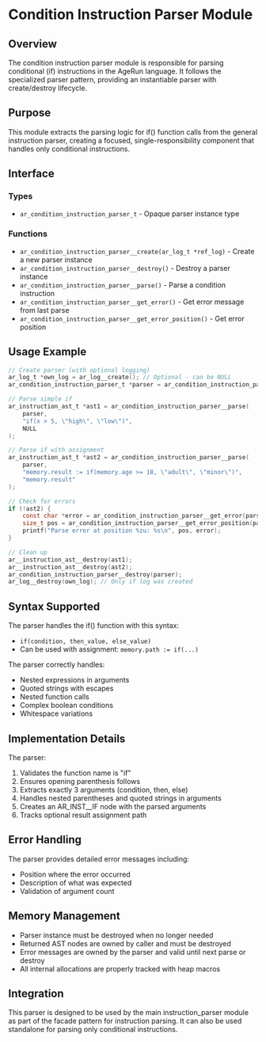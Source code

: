# Condition Instruction Parser Module

## Overview

The condition instruction parser module is responsible for parsing conditional (if) instructions in the AgeRun language. It follows the specialized parser pattern, providing an instantiable parser with create/destroy lifecycle.

## Purpose

This module extracts the parsing logic for if() function calls from the general instruction parser, creating a focused, single-responsibility component that handles only conditional instructions.

## Interface

### Types

- `ar_condition_instruction_parser_t` - Opaque parser instance type

### Functions

- `ar_condition_instruction_parser__create(ar_log_t *ref_log)` - Create a new parser instance
- `ar_condition_instruction_parser__destroy()` - Destroy a parser instance
- `ar_condition_instruction_parser__parse()` - Parse a condition instruction
- `ar_condition_instruction_parser__get_error()` - Get error message from last parse
- `ar_condition_instruction_parser__get_error_position()` - Get error position

## Usage Example

```c
// Create parser (with optional logging)
ar_log_t *own_log = ar_log__create(); // Optional - can be NULL
ar_condition_instruction_parser_t *parser = ar_condition_instruction_parser__create(own_log);

// Parse simple if
ar_instruction_ast_t *ast1 = ar_condition_instruction_parser__parse(
    parser, 
    "if(x > 5, \"high\", \"low\")", 
    NULL
);

// Parse if with assignment
ar_instruction_ast_t *ast2 = ar_condition_instruction_parser__parse(
    parser,
    "memory.result := if(memory.age >= 18, \"adult\", \"minor\")",
    "memory.result"
);

// Check for errors
if (!ast2) {
    const char *error = ar_condition_instruction_parser__get_error(parser);
    size_t pos = ar_condition_instruction_parser__get_error_position(parser);
    printf("Parse error at position %zu: %s\n", pos, error);
}

// Clean up
ar__instruction_ast__destroy(ast1);
ar__instruction_ast__destroy(ast2);
ar_condition_instruction_parser__destroy(parser);
ar_log__destroy(own_log); // Only if log was created
```

## Syntax Supported

The parser handles the if() function with this syntax:
- `if(condition, then_value, else_value)`
- Can be used with assignment: `memory.path := if(...)`

The parser correctly handles:
- Nested expressions in arguments
- Quoted strings with escapes
- Nested function calls
- Complex boolean conditions
- Whitespace variations

## Implementation Details

The parser:
1. Validates the function name is "if"
2. Ensures opening parenthesis follows
3. Extracts exactly 3 arguments (condition, then, else)
4. Handles nested parentheses and quoted strings in arguments
5. Creates an AR_INST__IF node with the parsed arguments
6. Tracks optional result assignment path

## Error Handling

The parser provides detailed error messages including:
- Position where the error occurred
- Description of what was expected
- Validation of argument count

## Memory Management

- Parser instance must be destroyed when no longer needed
- Returned AST nodes are owned by caller and must be destroyed
- Error messages are owned by the parser and valid until next parse or destroy
- All internal allocations are properly tracked with heap macros

## Integration

This parser is designed to be used by the main instruction_parser module as part of the facade pattern for instruction parsing. It can also be used standalone for parsing only conditional instructions.